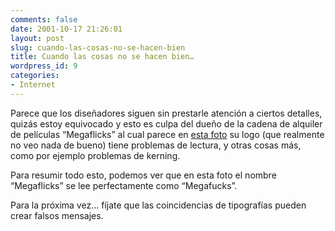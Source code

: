 ```yaml
---
comments: false
date: 2001-10-17 21:26:01
layout: post
slug: cuando-las-cosas-no-se-hacen-bien
title: Cuando las cosas no se hacen bien…
wordpress_id: 9
categories:
- Internet
---
```


Parece que los diseñadores siguen sin prestarle atención a ciertos detalles, quizás estoy equivocado y esto es culpa del dueño de la cadena de alquiler de películas “Megaflicks” al cual parece en [esta foto](http://www.users.qwest.net/~billehlert/florida.html) su logo (que realmente no veo nada de bueno) tiene problemas de lectura, y otras cosas más, como por ejemplo problemas de kerning.





Para resumir todo esto, podemos ver que en esta foto el nombre “Megaflicks” se lee perfectamente como “Megafucks”.





Para la próxima vez… fíjate que las coincidencias de tipografías pueden crear falsos mensajes.




 
